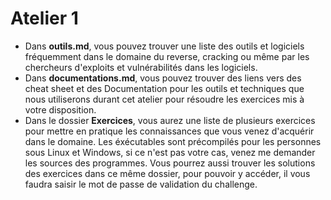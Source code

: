 # Atelier 1
- Dans **outils.md**, vous pouvez trouver une liste des outils et logiciels fréquemment dans le domaine du reverse, 
  cracking ou même par les chercheurs d'exploits et vulnérabilités dans les logiciels.
- Dans **documentations.md**, vous pouvez trouver des liens vers des cheat sheet et des Documentation pour les outils et techniques que nous utiliserons
  durant cet atelier pour résoudre les exercices mis à votre disposition.
- Dans le dossier **Exercices**, vous aurez une liste de plusieurs exercices pour mettre en pratique les connaissances
  que vous venez d'acquérir dans le domaine. Les éxécutables sont précompilés pour les personnes sous Linux et Windows,
  si ce n'est pas votre cas, venez me demander les sources des programmes.
  Vous pourrez aussi trouver les solutions des exercices dans ce même dossier, pour pouvoir y accéder,
  il vous faudra saisir le mot de passe de validation du challenge.

